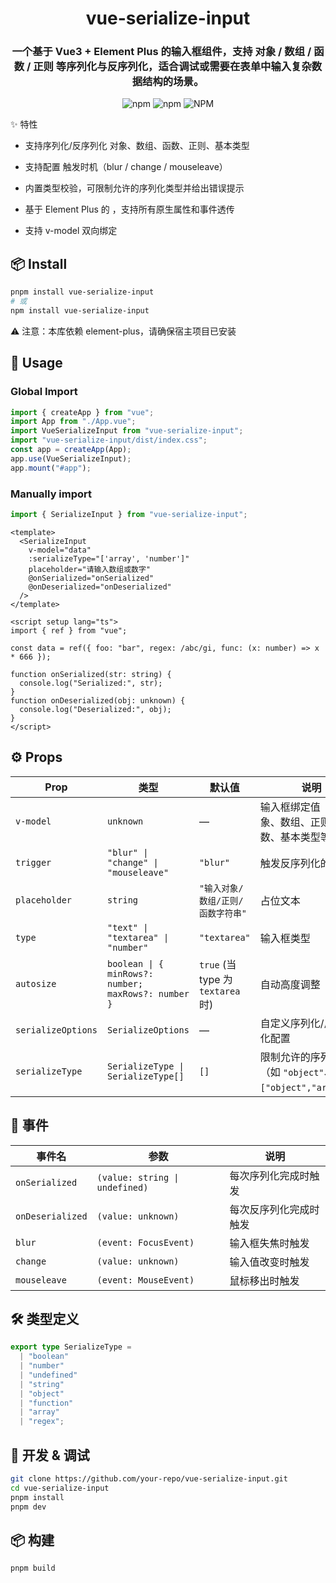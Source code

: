 <h1 align="center">vue-serialize-input</h1>

<h3 align="center">一个基于 Vue3 + Element Plus 的输入框组件，支持 对象 / 数组 / 函数 / 正则 等序列化与反序列化，适合调试或需要在表单中输入复杂数据结构的场景。</h3>

<div align="center">

![npm](https://img.shields.io/npm/v/vue-serialize-input?style=flat-square)
![npm](https://img.shields.io/npm/dt/vue-serialize-input?style=flat-square)
![NPM](https://img.shields.io/npm/l/vue-serialize-input?style=flat-square)

</div>

✨ 特性

- 支持序列化/反序列化 对象、数组、函数、正则、基本类型

- 支持配置 触发时机（blur / change / mouseleave）

- 内置类型校验，可限制允许的序列化类型并给出错误提示

- 基于 Element Plus 的 <el-input>，支持所有原生属性和事件透传

- 支持 v-model 双向绑定

## 📦 Install

```bash
pnpm install vue-serialize-input
# 或
npm install vue-serialize-input
```

⚠️ 注意：本库依赖 element-plus，请确保宿主项目已安装

## 🚀 Usage

### Global Import

```ts
import { createApp } from "vue";
import App from "./App.vue";
import VueSerializeInput from "vue-serialize-input";
import "vue-serialize-input/dist/index.css";
const app = createApp(App);
app.use(VueSerializeInput);
app.mount("#app");
```

### Manually import

```ts
import { SerializeInput } from "vue-serialize-input";
```

```vue
<template>
  <SerializeInput
    v-model="data"
    :serializeType="['array', 'number']"
    placeholder="请输入数组或数字"
    @onSerialized="onSerialized"
    @onDeserialized="onDeserialized"
  />
</template>

<script setup lang="ts">
import { ref } from "vue";

const data = ref({ foo: "bar", regex: /abc/gi, func: (x: number) => x * 666 });

function onSerialized(str: string) {
  console.log("Serialized:", str);
}
function onDeserialized(obj: unknown) {
  console.log("Deserialized:", obj);
}
</script>
```

## ⚙️ Props

| Prop               | 类型                                                | 默认值                            | 说明                                                        |
| ------------------ | --------------------------------------------------- | --------------------------------- | ----------------------------------------------------------- |
| `v-model`          | `unknown`                                           | —                                 | 输入框绑定值（支持对象、数组、正则、函数、基本类型等）      |
| `trigger`          | `"blur" \| "change" \| "mouseleave"`                | `"blur"`                          | 触发反序列化的时机                                          |
| `placeholder`      | `string`                                            | `"输入对象/数组/正则/函数字符串"` | 占位文本                                                    |
| `type`             | `"text" \| "textarea" \| "number"`                  | `"textarea"`                      | 输入框类型                                                  |
| `autosize`         | `boolean \| { minRows?: number; maxRows?: number }` | `true` (当 type 为 `textarea` 时) | 自动高度调整                                                |
| `serializeOptions` | `SerializeOptions`                                  | —                                 | 自定义序列化/反序列化配置                                   |
| `serializeType`    | `SerializeType \| SerializeType[]`                  | `[]`                              | 限制允许的序列化类型（如 `"object"`、`["object","array"]`） |

## 🎯 事件

| 事件名           | 参数                           | 说明                   |
| ---------------- | ------------------------------ | ---------------------- |
| `onSerialized`   | `(value: string \| undefined)` | 每次序列化完成时触发   |
| `onDeserialized` | `(value: unknown)`             | 每次反序列化完成时触发 |
| `blur`           | `(event: FocusEvent)`          | 输入框失焦时触发       |
| `change`         | `(value: unknown)`             | 输入值改变时触发       |
| `mouseleave`     | `(event: MouseEvent)`          | 鼠标移出时触发         |

## 🛠️ 类型定义

```ts
export type SerializeType =
  | "boolean"
  | "number"
  | "undefined"
  | "string"
  | "object"
  | "function"
  | "array"
  | "regex";
```

## 📖 开发 & 调试

```bash
git clone https://github.com/your-repo/vue-serialize-input.git
cd vue-serialize-input
pnpm install
pnpm dev
```

## 📦 构建

```bash
pnpm build
```
